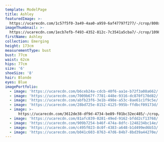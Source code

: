 ```yaml
---
template: ModelPage
title: Ashley
featuredImage: >-
  https://ucarecdn.com/1c57f5f0-3a49-4aa0-a959-6af47797f277/-/crop/800x379/0,10/-/preview/
imageThumbnail: >-
  https://ucarecdn.com/1ecb7efb-f493-4352-812c-7c3541a5cba7/-/crop/1098x1573/228,24/-/preview/
firstName: Ashley
collection: Emerging
height: 173cm
measurementType: bust
bust: 77cm
waist: 62cm
hips: 77cm
size: '6'
shoeSize: '8'
hair: Blonde
eyes: Blue
imagePortfolio:
  - image: 'https://ucarecdn.com/b6ceb24a-cdcb-40f6-aa1e-b72f3a08a662/'
  - image: 'https://ucarecdn.com/7009b67f-7781-448e-9316-dc870f170d82/'
  - image: 'https://ucarecdn.com/abfb23f6-3e1b-498e-a53c-8ae61c1f9c5e/'
  - image: 'https://ucarecdn.com/28bd725e-8152-4125-995b-ffdbcf09173d/'
  - image: >-
      https://ucarecdn.com/3612de38-df9d-4734-be89-f01bc32ec485/-/crop/2082x1632/367,0/-/preview/
  - image: 'https://ucarecdn.com/81afc839-0281-49ed-9162-bfdd2cf13768/'
  - image: 'https://ucarecdn.com/909b7254-b46f-474a-8dfc-1248234bc14e/'
  - image: 'https://ucarecdn.com/c495f023-8c0f-4383-a648-b1d499ed6b53/'
  - image: 'https://ucarecdn.com/b041c603-8763-47d6-84b7-8bd39a44270e/'
---
```


